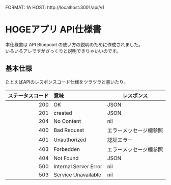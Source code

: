 FORMAT: 1A
HOST: http://localhost:3001/api/v1

# HOGEアプリ API仕様書

本仕様書は API Bluepoint の使い方の説明のために作成されました。  
いろいろアレですがざっくりと説明できりゃいいのです。


## 基本仕様

たとえばAPIのレスポンスコード仕様をツラツラと書いたり。

|ステータスコード | 意味     | レスポンス |
|--------------:|:-------| -------- |
|200           | OK      | JSON       |
|201           | created | JSON       |
|204           | No Content | nil |
|400           | Bad Request | エラーメッセージ欄参照 |
|401           | Unauthorized | 認証エラー |
|403           | Forbedden | エラーメッセージ欄参照 |
|404           | Not Found | JSON |
|500           | Internal Server Error | nil |
|503           | Service Unavailable | nil |


<!-- include(api/oauth.md) -->
<!-- include(api/posts.md) -->
